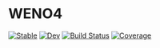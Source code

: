 # WENO4

[![Stable](https://img.shields.io/badge/docs-stable-blue.svg)](https://tiagopereira.github.io/WENO4.jl/stable)
[![Dev](https://img.shields.io/badge/docs-dev-blue.svg)](https://tiagopereira.github.io/WENO4.jl/dev)
[![Build Status](https://github.com/tiagopereira/WENO4.jl/actions/workflows/CI.yml/badge.svg?branch=main)](https://github.com/tiagopereira/WENO4.jl/actions/workflows/CI.yml?query=branch%3Amain)
[![Coverage](https://codecov.io/gh/tiagopereira/WENO4.jl/branch/main/graph/badge.svg)](https://codecov.io/gh/tiagopereira/WENO4.jl)
